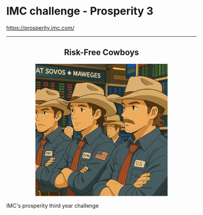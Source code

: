 # IMC challenge - Prosperity 3

https://prosperity.imc.com/

---

## <center>Risk-Free Cowboys</center>

<center>
    <img src="img/risk_free_cowboys.png" alt="drawing" width="350"/>
</center>

IMC's prosperity third year challenge
